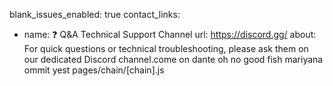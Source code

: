 blank_issues_enabled: true
contact_links:
  - name: ❓ Q&A Technical Support Channel
    url: https://discord.gg/
    about: For quick questions or technical troubleshooting, please ask them on our dedicated Discord channel.come on
dante 
oh no 
good fish
mariyana
ommit
yest
pages/chain/[chain].js
